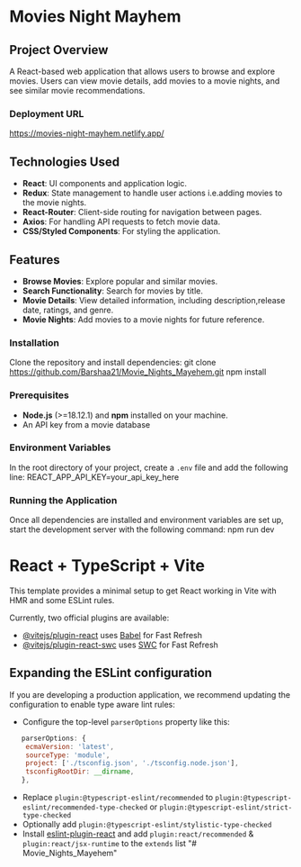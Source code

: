 # Movies Night Mayhem

## Project Overview
A React-based web application that allows users to browse and explore movies. Users can view movie details, add movies to a movie nights, and see similar movie recommendations. 

### Deployment URL
https://movies-night-mayhem.netlify.app/

## Technologies Used
- **React**: UI components and application logic.
- **Redux**: State management to handle user actions i.e.adding movies to the movie nights.
- **React-Router**: Client-side routing for navigation between pages.
- **Axios**: For handling API requests to fetch movie data.
- **CSS/Styled Components**: For styling the application.

## Features
- **Browse Movies**: Explore popular and similar movies.
- **Search Functionality**: Search for movies by title.
- **Movie Details**: View detailed information, including description,release date, ratings, and genre.
- **Movie Nights**: Add movies to a movie nights for future reference.

### Installation
Clone the repository and install dependencies:
git clone https://github.com/Barshaa21/Movie_Nights_Mayehem.git
npm install

### Prerequisites
- **Node.js** (>=18.12.1) and **npm** installed on your machine.
- An API key from a movie database

### Environment Variables
In the root directory of your project, create a `.env` file and add the following line:
REACT_APP_API_KEY=your_api_key_here

### Running the Application
Once all dependencies are installed and environment variables are set up, start the development server with the following command:
npm run dev

# React + TypeScript + Vite

This template provides a minimal setup to get React working in Vite with HMR and some ESLint rules.

Currently, two official plugins are available:

- [@vitejs/plugin-react](https://github.com/vitejs/vite-plugin-react/blob/main/packages/plugin-react/README.md) uses [Babel](https://babeljs.io/) for Fast Refresh
- [@vitejs/plugin-react-swc](https://github.com/vitejs/vite-plugin-react-swc) uses [SWC](https://swc.rs/) for Fast Refresh

## Expanding the ESLint configuration

If you are developing a production application, we recommend updating the configuration to enable type aware lint rules:

- Configure the top-level `parserOptions` property like this:

```js
   parserOptions: {
    ecmaVersion: 'latest',
    sourceType: 'module',
    project: ['./tsconfig.json', './tsconfig.node.json'],
    tsconfigRootDir: __dirname,
   },
```

- Replace `plugin:@typescript-eslint/recommended` to `plugin:@typescript-eslint/recommended-type-checked` or `plugin:@typescript-eslint/strict-type-checked`
- Optionally add `plugin:@typescript-eslint/stylistic-type-checked`
- Install [eslint-plugin-react](https://github.com/jsx-eslint/eslint-plugin-react) and add `plugin:react/recommended` & `plugin:react/jsx-runtime` to the `extends` list
"# Movie_Nights_Mayehem" 
